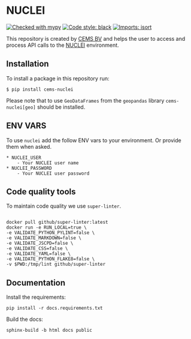 # NUCLEI

[![Checked with mypy](http://www.mypy-lang.org/static/mypy_badge.svg)](http://mypy-lang.org/)
[![Code style: black](https://img.shields.io/badge/code%20style-black-000000.svg)](https://github.com/psf/black)
[![Imports: isort](https://img.shields.io/badge/%20imports-isort-%231674b1?style=flat&labelColor=ef8336)](https://pycqa.github.io/isort/)

This repository is created by [CEMS BV](https://cemsbv.nl/) and helps the user to access and process API calls to the [NUCLEI](https://crux-nuclei.com/) environment.

## Installation

To install a package in this repository run:

`$ pip install cems-nuclei`

Please note that to use `GeoDataFrames` from the `geopandas` library `cems-nuclei[geo]` should be installed.

## ENV VARS

To use `nuclei` add the follow ENV vars to your environment. Or provide them when asked.

```
* NUCLEI_USER
    - Your NUCLEI user name
* NUCLEI_PASSWORD
    - Your NUCLEI user password
```


## Code quality tools

To maintain code quality we use `super-linter`.

```commandline

docker pull github/super-linter:latest
docker run -e RUN_LOCAL=true \
-e VALIDATE_PYTHON_PYLINT=false \
-e VALIDATE_MARKDOWN=false \
-e VALIDATE_JSCPD=false \
-e VALIDATE_CSS=false \
-e VALIDATE_YAML=false \
-e VALIDATE_PYTHON_FLAKE8=false \
-v $PWD:/tmp/lint github/super-linter

```

## Documentation

Install the requirements:

`pip install -r docs.requirements.txt`

Build the docs:

`sphinx-build -b html docs public`